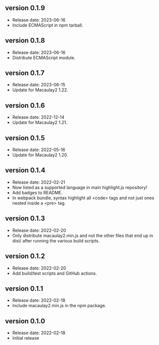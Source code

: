version 0.1.9
-------------
* Release date: 2023-06-16
* Include ECMAScript in npm tarball.

version 0.1.8
-------------
* Release date: 2023-06-16
* Distribute ECMAScript module.

version 0.1.7
-------------
* Release date: 2023-06-15
* Update for Macaulay2 1.22.

version 0.1.6
-------------
* Release date: 2022-12-14
* Update for Macaulay2 1.21.

version 0.1.5
-------------
* Release date: 2022-05-16
* Update for Macaulay2 1.20.

version 0.1.4
-------------
* Release date: 2022-02-21
* Now listed as a supported language in main highlight.js repository!
* Add badges to README.
* In webpack bundle, syntax highlight all \<code\> tags and not just ones
  nested inside a \<pre\> tag.

version 0.1.3
-------------
* Release date: 2022-02-20
* Only distribute macaulay2.min.js and not the other files that end up
  in dist/ after running the various build scripts.

version 0.1.2
-------------
* Release date: 2022-02-20
* Add build/test scripts and GitHub actions.

version 0.1.1
-------------
* Release date: 2022-02-18
* Include macaulay2.min.js in the npm package.

version 0.1.0
-------------
* Release date: 2022-02-18
* Initial release
